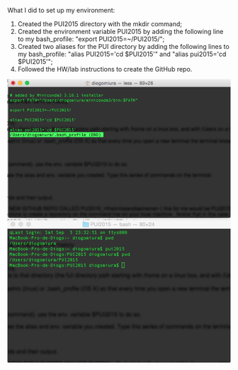 What I did to set up my environment:
1) Created the PUI2015 directory with the mkdir command;
2) Created the environment variable PUI2015 by adding the following line to my bash_profile: "export PUI2015=~/PUI2015/";
3) Created two aliases for the PUI directory by adding the following lines to my bash_profile: "alias PUI2015='cd $PUI2015'" and "alias pui2015='cd $PUI2015'";
4) Followed the HW/lab instructions to create the GitHub repo.

![Alt text](dmiura_HW1_1.png)
![Alt text](dmiura_HW1_2.png)
 

